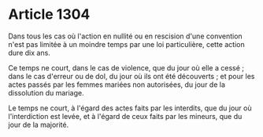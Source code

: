 # Article 1304

<p>Dans tous les cas où l'action en nullité ou en rescision d'une convention n'est pas limitée à un moindre temps par une loi particulière, cette action dure dix ans.</p><p>Ce temps ne court, dans le cas de violence, que du jour où elle a cessé ; dans le cas d'erreur ou de dol, du jour où ils ont été découverts ; et pour les actes passés par les femmes mariées non autorisées, du jour de la dissolution du mariage.</p><p>Le temps ne court, à l'égard des actes faits par les interdits, que du jour où l'interdiction est levée, et à l'égard de ceux faits par les mineurs, que du jour de la majorité.</p>